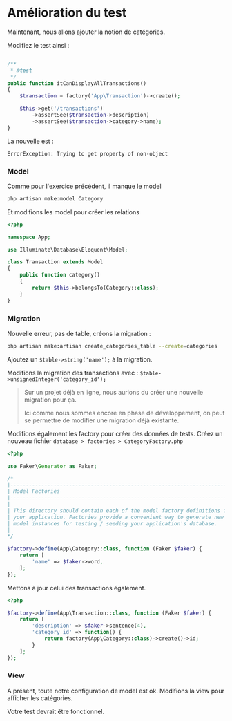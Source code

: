 # Amélioration du test

Maintenant, nous allons ajouter la notion de catégories.

Modifiez le test ainsi :

```php

/**
 * @test
 */
public function itCanDisplayAllTransactions()
{
    $transaction = factory('App\Transaction')->create();

    $this->get('/transactions')
        ->assertSee($transaction->description)
        ->assertSee($transaction->category->name);
}
```

La nouvelle est :

```
ErrorException: Trying to get property of non-object
```

### Model

Comme pour l'exercice précédent, il manque le model

```bash
php artisan make:model Category
```

Et modifions les model pour créer les relations 

```php
<?php

namespace App;

use Illuminate\Database\Eloquent\Model;

class Transaction extends Model
{
    public function category()
    {
        return $this->belongsTo(Category::class);
    }
}
```

### Migration

Nouvelle erreur, pas de table, créons la migration :

```bash
php artisan make:artisan create_categories_table --create=categories
```

Ajoutez un `$table->string('name');` à la migration.

Modifions la migration des transactions avec : `$table->unsignedInteger('category_id');`

> Sur un projet déjà en ligne, nous aurions du créer une nouvelle migration pour ça.
>
> Ici comme nous sommes encore en phase de développement, on peut se permettre de modifier une migration déjà existante.

Modifions également les factory pour créer des données de tests.
Créez un nouveau fichier `database > factories > CategoryFactory.php`

```php
<?php

use Faker\Generator as Faker;

/*
|--------------------------------------------------------------------------
| Model Factories
|--------------------------------------------------------------------------
|
| This directory should contain each of the model factory definitions for
| your application. Factories provide a convenient way to generate new
| model instances for testing / seeding your application's database.
|
*/

$factory->define(App\Category::class, function (Faker $faker) {
    return [
        'name' => $faker->word,
    ];
});
```

Mettons à jour celui des transactions également.

```php
<?php

$factory->define(App\Transaction::class, function (Faker $faker) {
    return [
        'description' => $faker->sentence(4),
        'category_id' => function() {
            return factory(App\Category::class)->create()->id;
        }
    ];
});
```

### View

A présent, toute notre configuration de model est ok. Modifions la view pour afficher les catégories.

Votre test devrait être fonctionnel.


